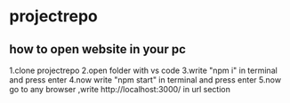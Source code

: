 # projectrepo
how to open website in your pc
----------------------------------
1.clone projectrepo
2.open folder with vs code
3.write "npm i" in terminal and press enter
4.now write "npm start" in terminal and press enter
5.now go to any browser ,write http://localhost:3000/ in url section
